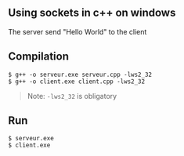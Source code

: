 ## Using sockets in c++ on windows
The server send "Hello World" to the client

## Compilation

    $ g++ -o serveur.exe serveur.cpp -lws2_32
    $ g++ -o client.exe client.cpp -lws2_32
> Note: `-lws2_32` is obligatory

## Run

    $ serveur.exe
    $ client.exe
